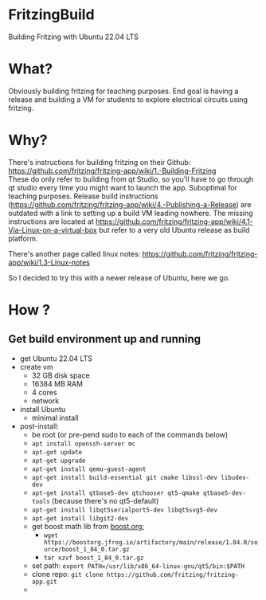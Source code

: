 # FritzingBuild
Building Fritzing with Ubuntu 22.04 LTS

# What?
Obviously building fritzing for teaching purposes. End goal is having a release and building a VM for students to explore electrical circuits using fritzing.

# Why?
There's instructions for building fritzing on their Github: https://github.com/fritzing/fritzing-app/wiki/1.-Building-Fritzing  
These do only refer to building from qt Studio, so you'll have to go through qt studio every time you might want to launch the app. Suboptimal for teaching purposes. Release build instructions (https://github.com/fritzing/fritzing-app/wiki/4.-Publishing-a-Release) are outdated with a link to setting up a build VM leading nowhere. The missing instructions are located at https://github.com/fritzing/fritzing-app/wiki/4.1-Via-Linux-on-a-virtual-box but refer to a very old Ubuntu release as build platform. 

There's another page called linux notes: https://github.com/fritzing/fritzing-app/wiki/1.3-Linux-notes

So I decided to try this with a newer release of Ubuntu, here we go.

# How ?
## Get build environment up and running
- get Ubuntu 22.04 LTS
- create vm
  - 32 GB disk space
  - 16384 MB RAM
  - 4 cores
  - network
- install Ubuntu
  - minimal install
- post-install:
  - be root (or pre-pend sudo to each of the commands below) 
  - ```apt install openssh-server mc```
  - ```apt-get update```
  - ```apt-get upgrade```
  - ```apt-get install qemu-guest-agent```
  - ```apt-get install build-essential git cmake libssl-dev libudev-dev```
  - ```apt-get install qtbase5-dev qtchooser qt5-qmake qtbase5-dev-tools``` (because there's no qt5-default)
  - ```apt-get install libqt5serialport5-dev libqt5svg5-dev```
  - ```apt-get install libgit2-dev```
  - get boost math lib from [boost.org:](https://www.boost.org/users/download/)
    - ```wget https://boostorg.jfrog.io/artifactory/main/release/1.84.0/source/boost_1_84_0.tar.gz```
    - ```tar xzvf boost_1_84_0.tar.gz```
  - set path: ```export PATH=/usr/lib/x86_64-linux-gnu/qt5/bin:$PATH```
  - clone repo: ```git clone https://github.com/fritzing/fritzing-app.git```
  - 
